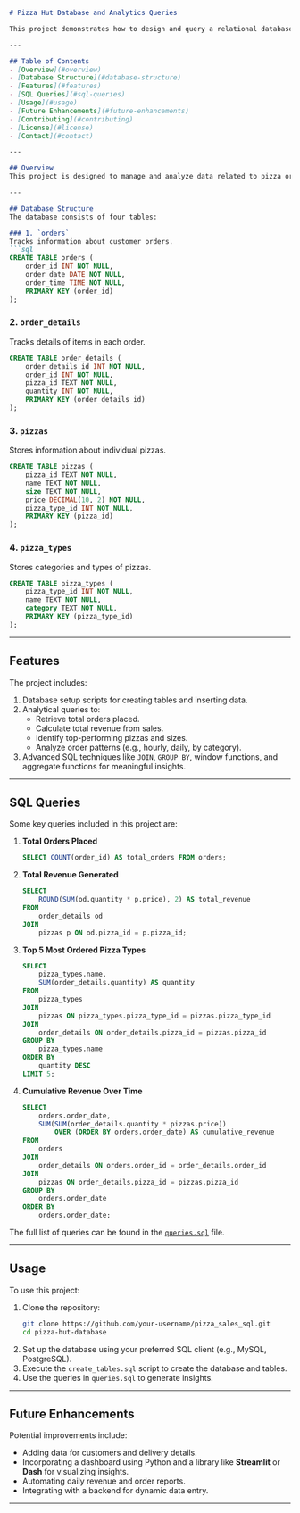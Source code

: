 

```markdown
# Pizza Hut Database and Analytics Queries

This project demonstrates how to design and query a relational database for managing and analyzing pizza sales data. It includes table creation scripts, sample queries for retrieving insights, and SQL techniques for business analytics.

---

## Table of Contents
- [Overview](#overview)
- [Database Structure](#database-structure)
- [Features](#features)
- [SQL Queries](#sql-queries)
- [Usage](#usage)
- [Future Enhancements](#future-enhancements)
- [Contributing](#contributing)
- [License](#license)
- [Contact](#contact)

---

## Overview
This project is designed to manage and analyze data related to pizza orders. By using SQL, you can perform business analytics, calculate key performance indicators (KPIs), and generate insights about sales, customer preferences, and revenue distribution.

---

## Database Structure
The database consists of four tables:

### 1. `orders`
Tracks information about customer orders.
```sql
CREATE TABLE orders (
    order_id INT NOT NULL,
    order_date DATE NOT NULL,
    order_time TIME NOT NULL,
    PRIMARY KEY (order_id)
);
```

### 2. `order_details`
Tracks details of items in each order.
```sql
CREATE TABLE order_details (
    order_details_id INT NOT NULL,
    order_id INT NOT NULL,
    pizza_id TEXT NOT NULL,
    quantity INT NOT NULL,
    PRIMARY KEY (order_details_id)
);
```

### 3. `pizzas`
Stores information about individual pizzas.
```sql
CREATE TABLE pizzas (
    pizza_id TEXT NOT NULL,
    name TEXT NOT NULL,
    size TEXT NOT NULL,
    price DECIMAL(10, 2) NOT NULL,
    pizza_type_id INT NOT NULL,
    PRIMARY KEY (pizza_id)
);
```

### 4. `pizza_types`
Stores categories and types of pizzas.
```sql
CREATE TABLE pizza_types (
    pizza_type_id INT NOT NULL,
    name TEXT NOT NULL,
    category TEXT NOT NULL,
    PRIMARY KEY (pizza_type_id)
);
```

---

## Features
The project includes:
1. Database setup scripts for creating tables and inserting data.
2. Analytical queries to:
   - Retrieve total orders placed.
   - Calculate total revenue from sales.
   - Identify top-performing pizzas and sizes.
   - Analyze order patterns (e.g., hourly, daily, by category).
3. Advanced SQL techniques like `JOIN`, `GROUP BY`, window functions, and aggregate functions for meaningful insights.

---

## SQL Queries
Some key queries included in this project are:

1. **Total Orders Placed**  
   ```sql
   SELECT COUNT(order_id) AS total_orders FROM orders;
   ```

2. **Total Revenue Generated**  
   ```sql
   SELECT 
       ROUND(SUM(od.quantity * p.price), 2) AS total_revenue
   FROM
       order_details od
   JOIN
       pizzas p ON od.pizza_id = p.pizza_id;
   ```

3. **Top 5 Most Ordered Pizza Types**  
   ```sql
   SELECT 
       pizza_types.name, 
       SUM(order_details.quantity) AS quantity
   FROM
       pizza_types
   JOIN
       pizzas ON pizza_types.pizza_type_id = pizzas.pizza_type_id
   JOIN
       order_details ON order_details.pizza_id = pizzas.pizza_id
   GROUP BY 
       pizza_types.name
   ORDER BY 
       quantity DESC
   LIMIT 5;
   ```

4. **Cumulative Revenue Over Time**  
   ```sql
   SELECT 
       orders.order_date,
       SUM(SUM(order_details.quantity * pizzas.price)) 
           OVER (ORDER BY orders.order_date) AS cumulative_revenue
   FROM
       orders 
   JOIN 
       order_details ON orders.order_id = order_details.order_id
   JOIN 
       pizzas ON order_details.pizza_id = pizzas.pizza_id
   GROUP BY 
       orders.order_date
   ORDER BY 
       orders.order_date;
   ```

The full list of queries can be found in the [`queries.sql`](./queries.sql) file.

---

## Usage
To use this project:
1. Clone the repository:
   ```bash
   git clone https://github.com/your-username/pizza_sales_sql.git
   cd pizza-hut-database
   ```
2. Set up the database using your preferred SQL client (e.g., MySQL, PostgreSQL).
3. Execute the `create_tables.sql` script to create the database and tables.
4. Use the queries in `queries.sql` to generate insights.

---

## Future Enhancements
Potential improvements include:
- Adding data for customers and delivery details.
- Incorporating a dashboard using Python and a library like **Streamlit** or **Dash** for visualizing insights.
- Automating daily revenue and order reports.
- Integrating with a backend for dynamic data entry.

---


